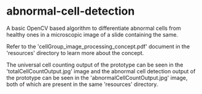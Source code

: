 # abnormal-cell-detection
A basic OpenCV based algorithm to differentiate abnormal cells from healthy ones in a microscopic image of a slide containing the same.

Refer to the 'cellGroup_image_processing_concept.pdf' document in the 'resources' directory to learn more about the concept.

The universal cell counting output of the prototype can be seen in the 'totalCellCountOutput.jpg' image and the abnormal cell detection output of the prototype can be seen in the 'abnormalCellCountOutput.jpg' image, both of which are present in the same 'resources' directory.
